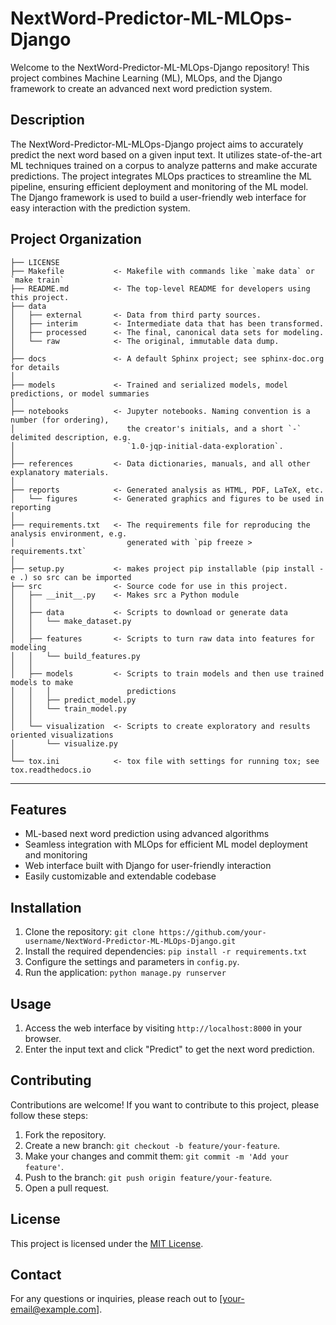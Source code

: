# NextWord-Predictor-ML-MLOps-Django

Welcome to the NextWord-Predictor-ML-MLOps-Django repository! This project combines Machine Learning (ML), MLOps, and the Django framework to create an advanced next word prediction system.

## Description

The NextWord-Predictor-ML-MLOps-Django project aims to accurately predict the next word based on a given input text. It utilizes state-of-the-art ML techniques trained on a corpus to analyze patterns and make accurate predictions. The project integrates MLOps practices to streamline the ML pipeline, ensuring efficient deployment and monitoring of the ML model. The Django framework is used to build a user-friendly web interface for easy interaction with the prediction system.

Project Organization
------------

    ├── LICENSE
    ├── Makefile           <- Makefile with commands like `make data` or `make train`
    ├── README.md          <- The top-level README for developers using this project.
    ├── data
    │   ├── external       <- Data from third party sources.
    │   ├── interim        <- Intermediate data that has been transformed.
    │   ├── processed      <- The final, canonical data sets for modeling.
    │   └── raw            <- The original, immutable data dump.
    │
    ├── docs               <- A default Sphinx project; see sphinx-doc.org for details
    │
    ├── models             <- Trained and serialized models, model predictions, or model summaries
    │
    ├── notebooks          <- Jupyter notebooks. Naming convention is a number (for ordering),
    │                         the creator's initials, and a short `-` delimited description, e.g.
    │                         `1.0-jqp-initial-data-exploration`.
    │
    ├── references         <- Data dictionaries, manuals, and all other explanatory materials.
    │
    ├── reports            <- Generated analysis as HTML, PDF, LaTeX, etc.
    │   └── figures        <- Generated graphics and figures to be used in reporting
    │
    ├── requirements.txt   <- The requirements file for reproducing the analysis environment, e.g.
    │                         generated with `pip freeze > requirements.txt`
    │
    ├── setup.py           <- makes project pip installable (pip install -e .) so src can be imported
    ├── src                <- Source code for use in this project.
    │   ├── __init__.py    <- Makes src a Python module
    │   │
    │   ├── data           <- Scripts to download or generate data
    │   │   └── make_dataset.py
    │   │
    │   ├── features       <- Scripts to turn raw data into features for modeling
    │   │   └── build_features.py
    │   │
    │   ├── models         <- Scripts to train models and then use trained models to make
    │   │   │                 predictions
    │   │   ├── predict_model.py
    │   │   └── train_model.py
    │   │
    │   └── visualization  <- Scripts to create exploratory and results oriented visualizations
    │       └── visualize.py
    │
    └── tox.ini            <- tox file with settings for running tox; see tox.readthedocs.io


--------

## Features

- ML-based next word prediction using advanced algorithms
- Seamless integration with MLOps for efficient ML model deployment and monitoring
- Web interface built with Django for user-friendly interaction
- Easily customizable and extendable codebase

## Installation

1. Clone the repository: `git clone https://github.com/your-username/NextWord-Predictor-ML-MLOps-Django.git`
2. Install the required dependencies: `pip install -r requirements.txt`
3. Configure the settings and parameters in `config.py`.
4. Run the application: `python manage.py runserver`

## Usage

1. Access the web interface by visiting `http://localhost:8000` in your browser.
2. Enter the input text and click "Predict" to get the next word prediction.

## Contributing

Contributions are welcome! If you want to contribute to this project, please follow these steps:
1. Fork the repository.
2. Create a new branch: `git checkout -b feature/your-feature`.
3. Make your changes and commit them: `git commit -m 'Add your feature'`.
4. Push to the branch: `git push origin feature/your-feature`.
5. Open a pull request.

## License

This project is licensed under the [MIT License](LICENSE).

## Contact

For any questions or inquiries, please reach out to [your-email@example.com].

